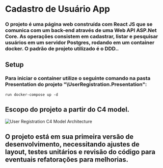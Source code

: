 # Cadastro de Usuário App

### O projeto é uma página web construída com React JS que se comunica com um back-end através de uma Web API ASP.Net Core. As operações consistem em cadastrar, listar e pesquisar usuários em um servidor Postgres, rodando em um container docker. O padrão de projeto utilizado é o DDD..



## Setup

### Para iniciar o container utilize o seguinte comando na pasta Presentation do projeto "\UserRegistration.Presentation":

``` run docker-compose up -d ``` 

## Escopo do projeto a partir do C4 model.
![User Registration C4 Model Architecture](https://imageup.me/yl4)

## O projeto está em sua primeira versão de desenvolvimento, necessitando ajustes de layout, testes unitários e revisão do código para eventuais refatorações para melhorias.





